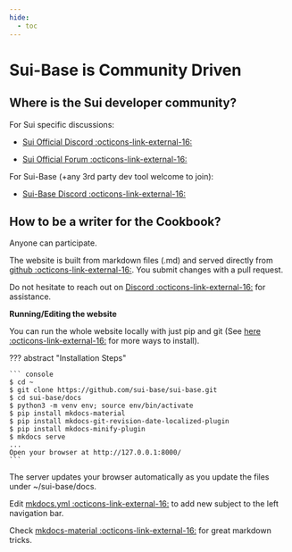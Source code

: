 ```yaml
---
hide:
  - toc
---
```

# Sui-Base is Community Driven

## Where is the Sui developer community?
For Sui specific discussions:

  * [Sui Official Discord :octicons-link-external-16:](https://discord.gg/sui)

  * [Sui Official Forum :octicons-link-external-16:](https://forums.sui.io/)

For Sui-Base (+any 3rd party dev tool welcome to join):

  * [Sui-Base Discord :octicons-link-external-16:](https://discord.com/invite/Erb6SwsVbH) 

## How to be a writer for the Cookbook?

Anyone can participate.

The website is built from markdown files (.md) and served directly from [github :octicons-link-external-16:](https://github.com/sui-base/sui-base/tree/main/docs/website). You submit changes with a pull request.

Do not hesitate to reach out on [Discord :octicons-link-external-16:](https://discord.gg/Erb6SwsVbH) for assistance.

**Running/Editing the website**

You can run the whole website locally with just pip and git (See [here :octicons-link-external-16:](https://squidfunk.github.io/mkdocs-material/getting-started/) for more ways to install).

??? abstract "Installation Steps"

    ``` console
    $ cd ~
    $ git clone https://github.com/sui-base/sui-base.git
    $ cd sui-base/docs
    $ python3 -m venv env; source env/bin/activate
    $ pip install mkdocs-material
    $ pip install mkdocs-git-revision-date-localized-plugin
    $ pip install mkdocs-minify-plugin
    $ mkdocs serve
    ...
    Open your browser at http://127.0.0.1:8000/
    ```

The server updates your browser automatically as you update the files under ~/sui-base/docs.

Edit [mkdocs.yml :octicons-link-external-16:]( https://github.com/sui-base/sui-base/blob/main/docs/mkdocs.yml ) to add new subject to the left navigation bar.

Check [mkdocs-material :octicons-link-external-16:]( https://squidfunk.github.io/mkdocs-material/reference/ ) for great markdown tricks.
